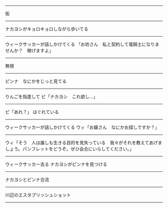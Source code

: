 ---------------------
街

---
ナカヨシがキョロキョロしながら歩いてる

---
ウィークサッカーが話しかけてくる
「お坊さん　私と契約して竜騎士になりませんか？　稼げますよ」

---
無視

---------------------
ピンナ　なにかをじっと見てる

---
りんごを指差して
ピ「ナカヨシ　これ欲し…」

---
ピ「あれ？」
はぐれている

---
ウィークサッカーが話しかけてくる
ウィ「お嬢さん　なにかお探しですか？」


---------------------
ウィ「そう　人は誰しも生きる目的を見失っている　我々がそれを教えてあげましょう。パンフレットをどうぞ。ぜひ会合にいらしてください。」

---
ウィークサッカー去る
ナカヨシがピンナを見つける

---
ナカヨシとピンナ合流

---
川辺のエスタブリッシュショット

---------------------